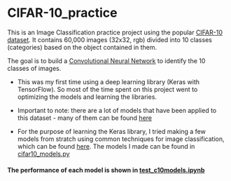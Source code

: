 # CIFAR-10_practice
This is an Image Classification practice project using the popular [CIFAR-10 dataset](https://www.cs.toronto.edu/~kriz/cifar.html). It contains 60,000 images (32x32, rgb) divided into 10 classes (categories) based on the object contained in them.

The goal is to build a [Convolutional Neural Network](https://towardsdatascience.com/a-comprehensive-guide-to-convolutional-neural-networks-the-eli5-way-3bd2b1164a53) to identify the 10 classes of images. 


- This was my first time using a deep learning library (Keras with TensorFlow). So most of the time spent on this project went to optimizing the models and learning the libraries.

- Important to note: there are a lot of models that have been applied to this dataset - many of them can be found [here](https://paperswithcode.com/sota/image-classification-on-cifar-10)
- For the purpose of learning the Keras library, I tried making a few models from stratch using common techniques for image classification, which can be found [here](https://github.com/HzaRashid/CIFAR-10_practice/blob/main/helpful_resources.pdf). The models I made can be found in [cifar10_models.py](https://github.com/HzaRashid/CIFAR-10_practice/blob/main/cifar10_models.py)

#### The performance of each model is shown in [test_c10models.ipynb](https://github.com/HzaRashid/CIFAR-10_practice/blob/main/test_c10models.ipynb)
